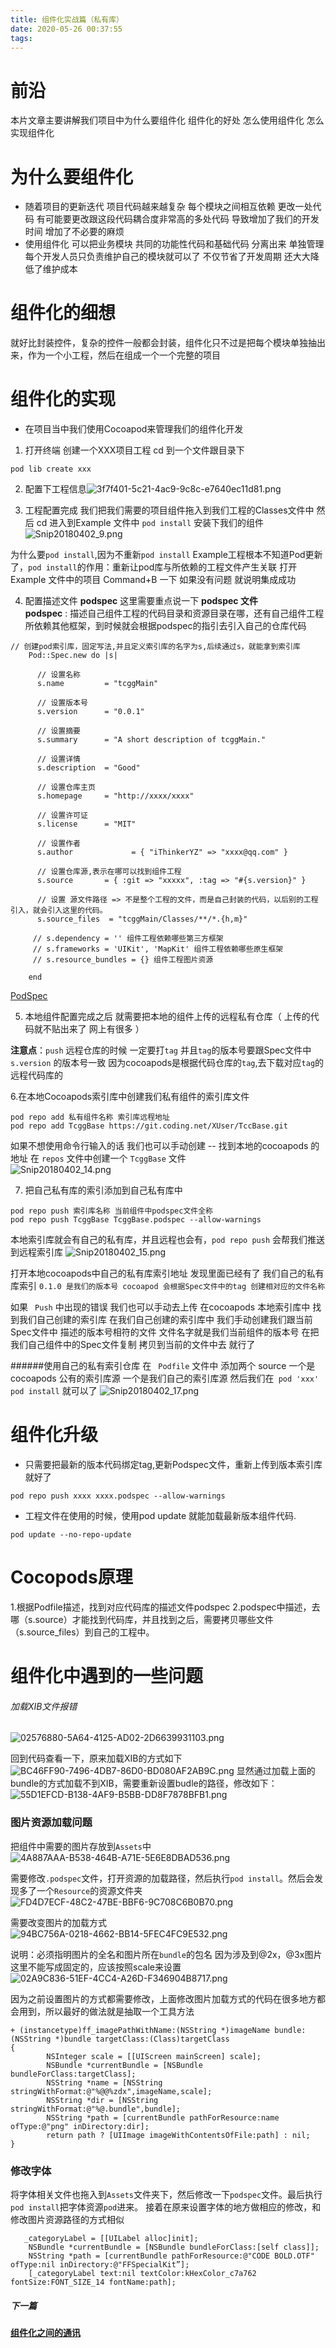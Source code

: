 ```yaml
---
title: 组件化实战篇（私有库）
date: 2020-05-26 00:37:55
tags:
---
```

#  **前沿**
本片文章主要讲解我们项目中为什么要组件化  组件化的好处 怎么使用组件化  怎么实现组件化

 # **为什么要组件化**
- 随着项目的更新迭代  项目代码越来越复杂   每个模块之间相互依赖 更改一处代码 有可能要更改跟这段代码耦合度非常高的多处代码 导致增加了我们的开发时间  增加了不必要的麻烦 
- 使用组件化 可以把业务模块 共同的功能性代码和基础代码 分离出来 单独管理  每个开发人员只负责维护自己的模块就可以了  不仅节省了开发周期  还大大降低了维护成本


 #  **组件化的细想**
 就好比封装控件，复杂的控件一般都会封装，组件化只不过是把每个模块单独抽出来，作为一个小工程，然后在组成一个一个完整的项目

 # **组件化的实现**
- 在项目当中我们使用Cocoapod来管理我们的组件化开发

1. 打开终端 创建一个XXX项目工程
cd 到一个文件跟目录下
```
pod lib create xxx
```

2. 配置下工程信息![3f7f401-5c21-4ac9-9c8c-e7640ec11d81.png](https://github.com/MExuanHe/MExuanHe.github.io/raw/master/fancybox/images/16a34c82e48c81b1.png)

3. 工程配置完成 我们把我们需要的项目组件拖入到我们工程的Classes文件中  然后 cd 进入到Example 文件中 ```pod install``` 安装下我们的组件 ![Snip20180402_9.png](https://github.com/MExuanHe/MExuanHe.github.io/raw/master/fancybox/images/16a34c82e92cdb69.png)

为什么要```pod install```,因为不重新```pod install```   Example工程根本不知道Pod更新了，```pod install```的作用：重新让pod库与所依赖的工程文件产生关联
打开  Example 文件中的项目 Command+B 一下 如果没有问题 就说明集成成功


4. 配置描述文件   **podspec**
这里需要重点说一下 **podspec 文件**  
**podspec** : 描述自己组件工程的代码目录和资源目录在哪，还有自己组件工程所依赖其他框架，到时候就会根据podspec的指引去引入自己的仓库代码

```
// 创建pod索引库，固定写法,并且定义索引库的名字为s,后续通过s，就能拿到索引库
    Pod::Spec.new do |s|
    
      // 设置名称
      s.name         = "tcggMain"
    
      // 设置版本号
      s.version      = "0.0.1"
    
      // 设置摘要
      s.summary      = "A short description of tcggMain."
    
      // 设置详情
      s.description  = "Good"
    
      // 设置仓库主页
      s.homepage     = "http://xxxx/xxxx"
    
      // 设置许可证
      s.license      = "MIT"
    
      // 设置作者
      s.author             = { "iThinkerYZ" => "xxxx@qq.com" }
    
      // 设置仓库源,表示在哪可以找到组件工程
      s.source       = { :git => "xxxxx", :tag => "#{s.version}" }
    
      // 设置 源文件路径 => 不是整个工程的文件，而是自己封装的代码，以后别的工程引入，就会引入这里的代码。
      s.source_files  = "tcggMain/Classes/**/*.{h,m}"
    
     // s.dependency = '' 组件工程依赖哪些第三方框架
     // s.frameworks = 'UIKit', 'MapKit' 组件工程依赖哪些原生框架
     // s.resource_bundles = {} 组件工程图片资源
     
    end

```

[PodSpec](https://www.jianshu.com/p/f841e248bc4f)

5. 本地组件配置完成之后 就需要把本地的组件上传的远程私有仓库（ 上传的代码就不贴出来了 网上有很多 ）

**注意点**：```push``` 远程仓库的时候 一定要打```tag```  并且```tag```的版本号要跟Spec文件中 ```s.version``` 的版本号一致 因为cocoapods是根据代码仓库的```tag```,去下载对应```tag```的远程代码库的

6.在本地Cocoapods索引库中创建我们私有组件的索引库文件
```
pod repo add 私有组件名称 索引库远程地址
pod repo add TcggBase https://git.coding.net/XUser/TccBase.git
```
如果不想使用命令行输入的话  我们也可以手动创建
 --  找到本地的cocoapods 的地址  在 ```repos``` 文件中创建一个 ```TcggBase``` 文件  
![Snip20180402_14.png](https://github.com/MExuanHe/MExuanHe.github.io/raw/master/fancybox/images/16a34c82e974dd06.png)

7. 把自己私有库的索引添加到自己私有库中
```
pod repo push 索引库名称 当前组件中podspec文件全称
pod repo push TcggBase TcggBase.podspec --allow-warnings
```
本地索引库就会有自己的私有库，并且远程也会有，```pod repo push```    会帮我们推送到远程索引库 
![Snip20180402_15.png](https://github.com/MExuanHe/MExuanHe.github.io/raw/master/fancybox/images/16a34c82ea6a9dec.png)

打开本地cocoapods中自己的私有库索引地址 发现里面已经有了 我们自己的私有库索引  ``` 0.1.0 是我们的版本号 cocoapod 会根据Spec文件中的tag 创建相对应的文件名称  ```

如果 ``` Push``` 中出现的错误 我们也可以手动去上传
在cocoapods 本地索引库中 找到我们自己创建的索引库  在我们自己创建的索引库中 我们手动创建我们跟当前Spec文件中 描述的版本号相符的文件  文件名字就是我们当前组件的版本号   在把我们自己组件中的Spec文件复制 拷贝到当前的文件中去 就行了

######使用自己的私有索引仓库
在 ```  Podfile ```  文件中 添加两个 source 一个是cocoapods 公有的索引库源  一个是我们自己的索引库源  然后我们在``` pod 'xxx'```  ```pod install```  就可以了
![Snip20180402_17.png](https://github.com/MExuanHe/MExuanHe.github.io/raw/master/fancybox/images/16a34c82e8ccb385.png)

# 组件化升级
- 只需要把最新的版本代码绑定tag,更新Podspec文件，重新上传到版本索引库就好了
```
pod repo push xxxx xxxx.podspec --allow-warnings 
```
- 工程文件在使用的时候，使用pod update 就能加载最新版本组件代码.
```
pod update --no-repo-update
```

# Cocopods原理
1.根据Podfile描述，找到对应代码库的描述文件podspec
2.podspec中描述，去哪（s.source）才能找到代码库，并且找到之后，需要拷贝哪些文件（s.source_files）到自己的工程中。

# 组件化中遇到的一些问题

###### 加载XIB文件报错
![02576880-5A64-4125-AD02-2D6639931103.png](https://github.com/MExuanHe/MExuanHe.github.io/raw/master/fancybox/images/16a34c82ea5e3fe4.png)

回到代码查看一下，原来加载XIB的方式如下
![BC46FF90-7496-4DB7-86D0-BD080AF2AB9C.png](https://github.com/MExuanHe/MExuanHe.github.io/raw/master/fancybox/images/16a34c8308a7f943.png)
显然通过加载上面的bundle的方式加载不到XIB，需要重新设置budle的路径，修改如下：
![55D1EFCD-B138-4AF9-B5BB-DD8F7878BFB1.png](https://github.com/MExuanHe/MExuanHe.github.io/raw/master/fancybox/images/16a34c830cbf6450.png)


### 图片资源加载问题
把组件中需要的图片存放到```Assets```中![4A887AAA-B538-464B-A71E-5E6E8DBAD536.png](https://github.com/MExuanHe/MExuanHe.github.io/raw/master/fancybox/images/16a34c830cb5ec76.jpeg)

需要修改```.podspec```文件，打开资源的加载路径，然后执行```pod install```。然后会发现多了一个```Resource```的资源文件夹![FD4D7ECF-48C2-47BE-BBF6-9C708C6B0B70.png](https://github.com/MExuanHe/MExuanHe.github.io/raw/master/fancybox/images/16a34c830ecec917.jpeg)


需要改变图片的加载方式
![94BC756A-0218-4662-BB14-5FEC4FC9E532.png](https://github.com/MExuanHe/MExuanHe.github.io/raw/master/fancybox/images/16a34c83125f00a0.jpeg)


说明：必须指明图片的全名和图片所在```bundle```的包名
因为涉及到@2x，@3x图片这里不能写成固定的，应该按照scale来设置![02A9C836-51EF-4CC4-A26D-F346904B8717.png](https://github.com/MExuanHe/MExuanHe.github.io/raw/master/fancybox/images/16a34c83141fa7b9.jpeg)


因为之前设置图片的方式都需要修改，上面修改图片加载方式的代码在很多地方都会用到，所以最好的做法就是抽取一个工具方法
```
+ (instancetype)ff_imagePathWithName:(NSString *)imageName bundle:(NSString *)bundle targetClass:(Class)targetClass
{
        NSInteger scale = [[UIScreen mainScreen] scale];
        NSBundle *currentBundle = [NSBundle bundleForClass:targetClass];
        NSString *name = [NSString stringWithFormat:@"%@@%zdx",imageName,scale];
        NSString *dir = [NSString stringWithFormat:@"%@.bundle",bundle];
        NSString *path = [currentBundle pathForResource:name ofType:@"png" inDirectory:dir];
        return path ? [UIImage imageWithContentsOfFile:path] : nil;
}
```



### 修改字体

将字体相关文件也拖入到```Assets```文件夹下，然后修改一下```podspec```文件。最后执行```pod install```把字体资源```pod```进来。
接着在原来设置字体的地方做相应的修改，和修改图片资源路径的方式相似
```
   _categoryLabel = [[UILabel alloc]init];
    NSBundle *currentBundle = [NSBundle bundleForClass:[self class]];
    NSString *path = [currentBundle pathForResource:@"CODE BOLD.OTF" ofType:nil inDirectory:@"FFSpecialKit”];
    [_categoryLabel text:nil textColor:kHexColor_c7a762 fontSize:FONT_SIZE_14 fontName:path];
```

##### 下一篇
**[组件化之间的通讯](https://www.jianshu.com/p/596d4efbbccb)** 